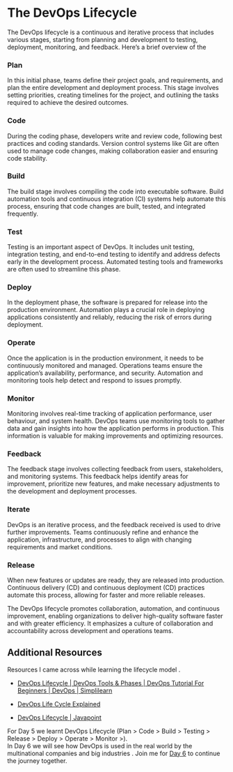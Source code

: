 # The DevOps Lifecycle

The DevOps lifecycle is a continuous and iterative process that includes various stages, starting from planning and development to testing, deployment, monitoring, and feedback. Here’s a brief overview of the

### Plan 
In this initial phase, teams define their project goals, and requirements, and plan the entire development and deployment process. This stage involves setting priorities, creating timelines for the project, and outlining the tasks required to achieve the desired outcomes.

### Code
During the coding phase, developers write and review code, following best practices and coding standards. Version control systems like Git are often used to manage code changes, making collaboration easier and ensuring code stability.

### Build 
The build stage involves compiling the code into executable software. Build automation tools and continuous integration (CI) systems help automate this process, ensuring that code changes are built, tested, and integrated frequently.

### Test
Testing is an important aspect of DevOps. It includes unit testing, integration testing, and end-to-end testing to identify and address defects early in the development process. Automated testing tools and frameworks are often used to streamline this phase.

### Deploy
In the deployment phase, the software is prepared for release into the production environment. Automation plays a crucial role in deploying applications consistently and reliably, reducing the risk of errors during deployment.

### Operate
Once the application is in the production environment, it needs to be continuously monitored and managed. Operations teams ensure the application’s availability, performance, and security. Automation and monitoring tools help detect and respond to issues promptly.

### Monitor 
Monitoring involves real-time tracking of application performance, user behaviour, and system health. DevOps teams use monitoring tools to gather data and gain insights into how the application performs in production. This information is valuable for making improvements and optimizing resources.

### Feedback 
The feedback stage involves collecting feedback from users, stakeholders, and monitoring systems. This feedback helps identify areas for improvement, prioritize new features, and make necessary adjustments to the development and deployment processes.

###  Iterate 
DevOps is an iterative process, and the feedback received is used to drive further improvements. Teams continuously refine and enhance the application, infrastructure, and processes to align with changing requirements and market conditions.

### Release
When new features or updates are ready, they are released into production. Continuous delivery (CD) and continuous deployment (CD) practices automate this process, allowing for faster and more reliable releases.

The DevOps lifecycle promotes collaboration, automation, and continuous improvement, enabling organizations to deliver high-quality software faster and with greater efficiency. It emphasizes a culture of collaboration and accountability across development and operations teams.


## Additional Resources

Resources I came across while learning  the lifecycle model . 

- <a href="https://www.youtube.com/watch?v=vkxk-fq8T6U">DevOps Lifecycle | DevOps Tools & Phases | DevOps Tutorial For Beginners | DevOps | Simplilearn</a>

- <a href="https://www.youtube.com/watch?v=3BGxFNQ-KnI">DevOps Life Cycle Explained</a>

- <a href="javatpoint.com/devops-lifecycle">DevOps Lifecycle | Javapoint</a>

For Day 5 we learnt DevOps Lifecycle (Plan > Code > Build > Testing > Release > Deploy > Operate > Monitor >).<br>
In Day 6 we will see how DevOps is used in the real world by the multinational companies and big industries .  Join me for <a href="https://github.com/DebankanSarkar989/90DaysOfDevOps/blob/main/Days/Day-06.md">Day 6</a> to continue the journey together.